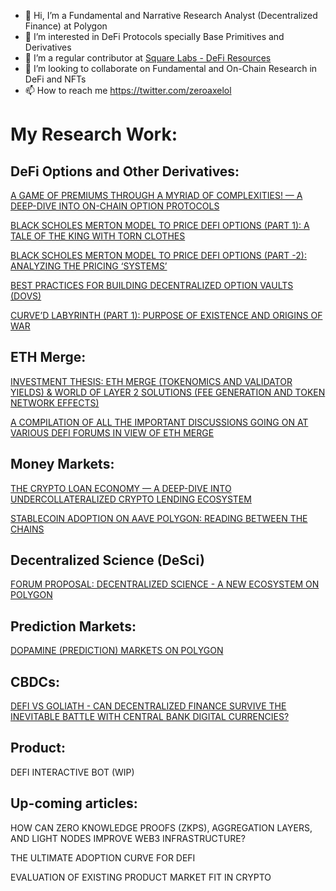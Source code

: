 - 👋 Hi, I’m a Fundamental and Narrative Research Analyst (Decentralized Finance) at Polygon
- 👀 I’m interested in DeFi Protocols specially Base Primitives and Derivatives
- 🌱 I’m a regular contributor at [Square Labs - DeFi Resources](https://github.com/Square-Labs/DeFi-Resources)
- 💞️ I’m looking to collaborate on Fundamental and On-Chain Research in DeFi and NFTs
- 📫 How to reach me https://twitter.com/zeroaxelol

# My Research Work:

## DeFi Options and Other Derivatives:

[A GAME OF PREMIUMS THROUGH A MYRIAD OF COMPLEXITIES! — A DEEP-DIVE INTO ON-CHAIN OPTION PROTOCOLS](https://polygontech.medium.com/a-game-of-premiums-through-a-myriad-of-complexities-a-deep-dive-into-on-chain-option-protocols-d9619fe99278)

[BLACK SCHOLES MERTON MODEL TO PRICE DEFI OPTIONS (PART 1): A TALE OF THE KING WITH TORN CLOTHES](https://polygontech.medium.com/black-scholes-merton-model-to-price-defi-options-part-1-a-tale-of-the-king-with-torn-clothes-dff043eadea6)

[BLACK SCHOLES MERTON MODEL TO PRICE DEFI OPTIONS (PART -2): ANALYZING THE PRICING ‘SYSTEMS’](https://polygontech.medium.com/black-scholes-merton-model-to-price-defi-options-part-2-analyzing-the-pricing-systems-62d1e8de7027)

[BEST PRACTICES FOR BUILDING DECENTRALIZED OPTION VAULTS (DOVS)](https://polygontech.medium.com/best-practices-for-building-decentralized-option-vaults-5ff254687ab2)

[CURVE’D LABYRINTH (PART 1): PURPOSE OF EXISTENCE AND ORIGINS OF WAR](https://polygondefi.substack.com/p/curved-labyrinth-part-1-purpose-of)

## ETH Merge:

[INVESTMENT THESIS: ETH MERGE (TOKENOMICS AND VALIDATOR YIELDS) & WORLD OF LAYER 2 SOLUTIONS (FEE GENERATION AND TOKEN NETWORK EFFECTS)](https://docs.google.com/presentation/d/1Z0zhQDZ9z0CtmbuPecQqHu9gvnQg6ekWHZ5SqfOrgn4/edit?usp=sharing)

[A COMPILATION OF ALL THE IMPORTANT DISCUSSIONS GOING ON AT VARIOUS DEFI FORUMS IN VIEW OF ETH MERGE](https://polygontech.medium.com/whats-up-with-defi-before-merge-277df1f4b9ce)

## Money Markets:

[THE CRYPTO LOAN ECONOMY — A DEEP-DIVE INTO UNDERCOLLATERALIZED CRYPTO LENDING ECOSYSTEM](https://polygontech.medium.com/the-crypto-loan-economy-d788ac794b3c)

[STABLECOIN ADOPTION ON AAVE POLYGON: READING BETWEEN THE CHAINS](https://polygondefi.substack.com/p/stablecoins-adoption-on-aave-polygon)

## Decentralized Science (DeSci)

[FORUM PROPOSAL: DECENTRALIZED SCIENCE - A NEW ECOSYSTEM ON POLYGON](https://forum.polygon.technology/t/decentralized-science-desci-a-new-ecosystem-on-polygon/9710)

## Prediction Markets:

[DOPAMINE (PREDICTION) MARKETS ON POLYGON](https://polygondefi.substack.com/p/on-screen-dopamine-markets-on-polygon)

## CBDCs:

[DEFI VS GOLIATH - CAN DECENTRALIZED FINANCE SURVIVE THE INEVITABLE BATTLE WITH CENTRAL BANK DIGITAL CURRENCIES?](https://medium.com/the-polygon-blog/defi-vs-goliath-86ef4fadea81)


## Product:

DEFI INTERACTIVE BOT (WIP)

## Up-coming articles:

HOW CAN ZERO KNOWLEDGE PROOFS (ZKPS), AGGREGATION LAYERS, AND LIGHT NODES IMPROVE WEB3 INFRASTRUCTURE?

THE ULTIMATE ADOPTION CURVE FOR DEFI

EVALUATION OF EXISTING PRODUCT MARKET FIT IN CRYPTO


<!---
zeroaxelol/zeroaxelol is a ✨ special ✨ repository because its `README.md` (this file) appears on your GitHub profile.
You can click the Preview link to take a look at your changes.
--->
